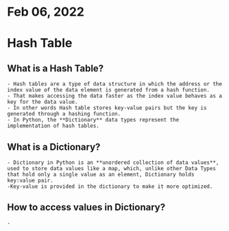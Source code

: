 # Feb 06, 2022
# Hash Table 

## What is a Hash Table?

    - Hash tables are a type of data structure in which the address or the index value of the data element is generated from a hash function. 
    - That makes accessing the data faster as the index value behaves as a key for the data value. 
    - In other words Hash table stores key-value pairs but the key is generated through a hashing function.
    - In Python, the **Dictionary** data types represent the implementation of hash tables.


## What is a Dictionary?

    - Dictionary in Python is an **unordered collection of data values**, used to store data values like a map, which, unlike other Data Types that hold only a single value as an element, Dictionary holds key:value pair. 
    -Key-value is provided in the dictionary to make it more optimized.

## How to access values in Dictionary? 

    - 